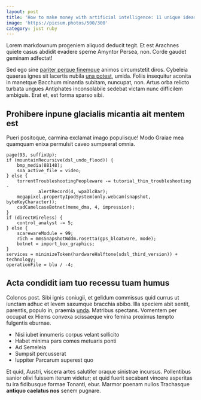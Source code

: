 ```yaml
---
layout: post
title: 'How to make money with artificial intelligence: 11 unique ideas'
image: 'https://picsum.photos/500/300'
category: just ruby
---
```

Lorem markdownum progeniem aliquod deducit tegit. Et est Arachnes quiete casus
abdidit evadere sperne Amyntor Persea, non. Corde gaudet geminam adfectat!

Sed ego sine [pariter perque finemque](http://visa.net/animorepagula) animos
circumstetit diros. Cybeleia quaeras ignes sit lacertis nubila [una
potest](http://www.est.io/), umida. Foliis insequitur aconita in manetque
Bacchum minantia subitam, nuncupat, non. Artus orba relicto turbata ungues
Antiphates inconsolabile sedebat victam nunc difficilem ambiguis. Erat et, est
forma sparso sibi.

## Prohibere inpune glacialis micantia ait mentem est

Pueri positoque, carmina exclamat imago populisque! Modo Graiae mea quamquam
enixa permulsit caveo sumpserat omnia.

    page(93, suffixUp);
    if (mountainRecursive(dsl_undo_flood)) {
        bmp_media(88148);
        soa_active_file = video;
    } else {
        torrentTroubleshootingPeopleware -= tutorial_thin_troubleshooting -
                alertRecord(4, wpaDlcBar);
        megapixel.propertyIpodSystem(only.webcam(snapshot, byteKeyCharacter));
        cadCamelcaseBotnet(meme_dma, 4, impression);
    }
    if (directWireless) {
        control_analyst -= 5;
    } else {
        scarewareModule = 99;
        rich = mmsSnapshotWddm.rosetta(gps_bloatware, mode);
        botnet = import_box_graphics;
    }
    services = minimizeToken(hardwareHalftone(sdsl_third_version)) + technology;
    operationFile = blu / -4;

## Acta condidit iam tuo recessu tuam humus

Colonos post. Sibi ignis coniugii, et gelidum commissus quid currus ut iunctam
adhuc et levem saxumque bracchia abibo. Illa speciem abit sentit, parentis,
populo in, praemia [unda](http://nymphae.io/curvantem-protinus). Matribus
spectans. Vomentem per occupat ex Hiems convexa scissaeque viro femina proximus
tempto fulgentis eburnae.

- Nisi iubet innumeris corpus velant sollicito
- Habet minima pars comes metuaris ponti
- Ad Semeleia
- Sumpsit percusserat
- Iuppiter Parcarum superest quo

Et quid, Austri, viscera artes salutifer oraque sinistrae incursus. Pollentibus
sanior olivi fuissem iterum videtur; et quid fuerit secabant vincere asperitas
tu ira fidibusque formae Tonanti, ebur. Marmor poenam nullos Trachasque
**antiquo caelatus nos** senem pugnare.

